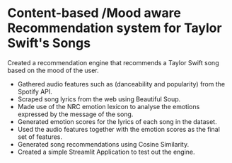 # Content-based /Mood aware Recommendation system for Taylor Swift's Songs

Created a recommendation engine that recommends a Taylor Swift song based on the mood of the user.
- Gathered audio features such as (danceability and popularity) from the Spotify API.
- Scraped song lyrics from the web using Beautiful Soup.
- Made use of the NRC emotion lexicon to analyse the emotions expressed by the message of the song.
- Generated emotion scores for the lyrics of each song in the dataset.
- Used the audio features together with the emotion scores as the final set of features.
- Generated song recommendations using Cosine Similarity.
- Created a simple Streamlit Application to test out the engine.



